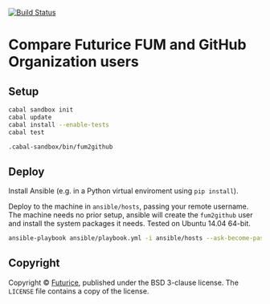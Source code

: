 [![Build Status](https://travis-ci.org/futurice/fum2github.svg?branch=master)](https://travis-ci.org/futurice/fum2github)

# Compare Futurice FUM and GitHub Organization users

## Setup
```bash
cabal sandbox init
cabal update
cabal install --enable-tests
cabal test

.cabal-sandbox/bin/fum2github
```


## Deploy
Install Ansible (e.g. in a Python virtual enviroment using `pip install`).

Deploy to the machine in `ansible/hosts`, passing your remote username.
The machine needs no prior setup, ansible will create the `fum2github` user
and install the system packages it needs.
Tested on Ubuntu 14.04 64-bit.
```bash
ansible-playbook ansible/playbook.yml -i ansible/hosts --ask-become-pass -v -u «remote-user»
```

## Copyright

Copyright © [Futurice](https://futurice/com),
published under the BSD 3-clause license.
The `LICENSE` file contains a copy of the license.
